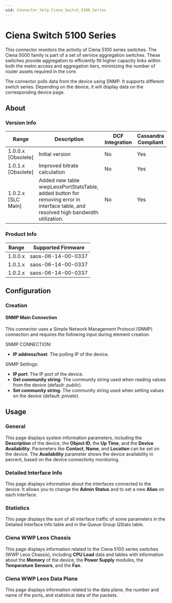 ```yaml
---
uid: Connector_help_Ciena_Switch_5100_Series
---
```


# Ciena Switch 5100 Series

This connector monitors the activity of Ciena 5100 series switches. The Ciena 5000 family is part of a set of service aggregation switches. These switches provide aggregation to efficiently fill higher capacity links within both the metro access and aggregation tiers, minimizing the number of router assets required in the core.

The connector polls data from the device using SNMP. It supports different switch series. Depending on the device, it will display data on the corresponding device page.

## About

### Version Info

| **Range**            | **Description**                                                                                                                     | **DCF Integration** | **Cassandra Compliant** |
|----------------------|-------------------------------------------------------------------------------------------------------------------------------------|---------------------|-------------------------|
| 1.0.0.x \[Obsolete\] | Initial version                                                                                                                     | No                  | Yes                     |
| 1.0.1.x \[Obsolete\] | Improved bitrate calculation                                                                                                        | No                  | Yes                     |
| 1.0.2.x \[SLC Main\] | Added new table wwpLeosPortStatsTable, added button for removing error in interface table, and resolved high bandwidth utilization. | No                  | Yes                     |

### Product Info

| Range     | Supported Firmware     |
|-----------|------------------------|
| 1.0.0.x   | saos-06-14-00-0337     |
| 1.0.1.x   | saos-06-14-00-0337     |
| 1.0.2.x   | saos-06-14-00-0337     |

## Configuration

### Creation

#### SNMP Main Connection

This connector uses a Simple Network Management Protocol (SNMP) connection and requires the following input during element creation:

SNMP CONNECTION:

- **IP address/host**: The polling IP of the device.

SNMP Settings:

- **IP port**: The IP port of the device.
- **Get community string**: The community string used when reading values from the device (default: *public*).
- **Set community string**: The community string used when setting values on the device (default: *private*).

## Usage

### General

This page displays system information parameters, including the **Description** of the device, the **Object ID**, the **Up Time**, and the **Device Availability**. Parameters like **Contact**, **Name**, and **Location** can be set on the device. The **Availability** parameter shows the device availability in percent, based on the device connectivity monitoring.

### Detailed Interface Info

This page displays information about the interfaces connected to the device. It allows you to change the **Admin Status** and to set a new **Alias** on each interface.

### Statistics

This page displays the sum of all interface traffic of some parameters in the Detailed Interface Info table and in the Queue Group QStats table.

### Ciena WWP Leos Chassis

This page displays information related to the Ciena 5100 series switches (WWP Leos Chassis), including **CPU Load** data and tables with information about the **Memory** of the device, the **Power Supply** modules, the **Temperature Sensors**, and the **Fan**.

### Ciena WWP Leos Data Plane

This page displays information related to the data plane, the number and name of the ports, and statistical data of the packets.

